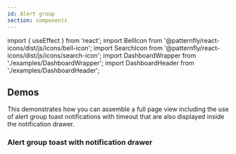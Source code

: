 ```yaml
---
id: Alert group
section: components
---
```


import { useEffect } from 'react';
import BellIcon from '@patternfly/react-icons/dist/js/icons/bell-icon';
import SearchIcon from '@patternfly/react-icons/dist/js/icons/search-icon';
import DashboardWrapper from './examples/DashboardWrapper';
import DashboardHeader from './examples/DashboardHeader';


## Demos

This demonstrates how you can assemble a full page view including the use of alert group toast notifications with timeout that are also displayed inside the notification drawer.

### Alert group toast with notification drawer

```js file='./examples/AlertGroup/AlertGroupToastWithNotificationDrawer.tsx' isFullscreen
```